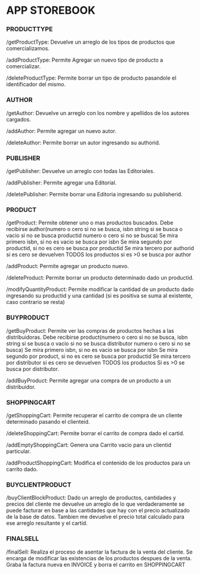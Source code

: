 <h1>APP STOREBOOK</h1>


<h3>PRODUCTTYPE</h3>

/getProductType:
Devuelve un arreglo de los tipos de productos que comercializamos.

/addProductType:
Permite Agregar un nuevo tipo de producto a comercializar.

/deleteProductType:
Permite borrar un tipo de producto pasandole el identificador del mismo.

<h3>AUTHOR</h3>

/getAuthor:
Devuelve un arreglo con los nombre y apellidos de los autores cargados.

/addAuthor:
Permite agregar un nuevo autor.

/deleteAuthor:
Permite borrar un autor ingresando su authorid.


<h3>PUBLISHER</h3>

/getPublisher:
Devuelve un arreglo con todas las Editoriales.

/addPublisher:
Permite agregar una Editorial.

/deletePublisher:
Permite borrar una Editoria ingresando su publisherid.


<h3>PRODUCT</h3>

/getProduct:
Permite obtener uno o mas productos buscados.
Debe recibirse author(numero o cero si no se busca, isbn string si se busca o vacio si no se busca
productid numero o cero si no se busca)
Se mira primero isbn, si no es vacio se busca por isbn
Se mira segundo por productid, si no es cero se busca por productid
Se mira tercero por authorid si es cero se devuelven TODOS los productos
si es >0 se busca por author

/addProduct:
Permite agregar un producto nuevo.

/deleteProduct:
Permite borrar un producto determinado dado un productid.

/modifyQuantityProduct:
Permite modificar la cantidad de un producto dado ingresando su productid y
una cantidad (si es positiva se suma al existente, caso contrario se resta)


<h3>BUYPRODUCT</h3>

/getBuyProduct:
Permite ver las compras de productos hechas a las distribuidoras.
Debe recibirse product(numero o cero si no se busca, isbn string si se busca o vacio si no se busca
distributor numero o cero si no se busca)
Se mira primero isbn, si no es vacio se busca por isbn
Se mira segundo por product, si no es cero se busca por productid
Se mira tercero por distributor si es cero se devuelven TODOS los productos
Si es >0 se busca por distributor.


/addBuyProduct:
Permite agregar una compra de un producto a un distribuidor.


<h3>SHOPPINGCART</h3>

/getShoppingCart:
Permite recuperar el carrito de compra de un cliente determinado pasando
el clienteid.

/deleteShoppingCart:
Permite borrar el carrito de compra dado el cartid.

/addEmptyShoppingCart:
Genera una Carrito vacio para un clientid particular.

/addProductShoppingCart: 
Modifica el contenido de los productos para un carrito dado.


<h3>BUYCLIENTPRODUCT</h3>

/buyClientBlockProduct:
Dado un arreglo de productos, cantidades y precios del cliente me devuelve
un arreglo de lo que verdaderamente se puede facturar en base a las cantidades que hay con
el precio actualizado de la base de datos.
Tambien me devuelve el precio total calculado para ese arreglo resultante y el cartid.


<h3>FINALSELL</h3>

/finalSell:
Realiza el proceso de asentar la factura de la venta del cliente.
Se encarga de modificar las existencias de los productos despues de la venta.
Graba la factura nueva en INVOICE y borra el carrito en SHOPPINGCART











